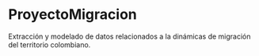 # ProyectoMigracion
Extracción y modelado de datos relacionados a la dinámicas de migración del territorio colombiano.
